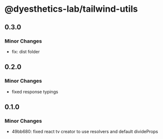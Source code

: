 # @dyesthetics-lab/tailwind-utils

## 0.3.0

### Minor Changes

- fix: dist folder

## 0.2.0

### Minor Changes

- fixed response typings

## 0.1.0

### Minor Changes

- 49bb680: fixed react tv creator to use resolvers and default divideProps
